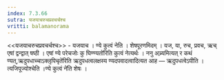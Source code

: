 ```yaml
---
index: 7.3.66
sutra: यजयाचरुचप्रवचर्चश्च
vritti: balamanorama
---
```


<<यजयाचरुचप्रवचर्चश्च>> - यजयाच । ण्ये कुत्वं नेति । शेषपूरणमिदम् । यज, या, रुच, प्रवच, ऋच् एषां द्वन्द्वात् षष्ठी । एषां ण्ये परेचजोः कु घिण्ण्यतो॑रिति कुत्वं नेत्यर्थः । ननु अच्र्यमित्यत् र कथं ण्यत्,ऋदुपधाच्चाऽक्लृपिचृते॑रिति ऋदुपधत्वलक्षस्य ण्यदपवादत्वादित्यत आह —  ऋदुपधत्वेऽपीति । त्यजिपूज्योश्चेति ।ण्ये कुत्वं ने॑ति शेषः । 